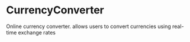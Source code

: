 # CurrencyConverter
Online currency converter. allows users to convert currencies using real-time exchange rates
